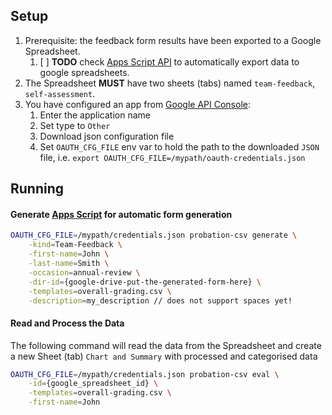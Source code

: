 Setup
-----

1. Prerequisite: the feedback form results have been exported to a Google Spreadsheet.
   1. [ ] **TODO** check [Apps Script API](https://developers.google.com/apps-script/api/) to automatically export data to google spreadsheets.
2. The Spreadsheet **MUST** have two sheets (tabs) named `team-feedback`, `self-assessment`.
3. You have configured an app from [Google API Console](https://console.developers.google.com/apis/credentials):
   1. Enter the application name
   2. Set type to `Other`
   3. Download json configuration file
   4. Set `OAUTH_CFG_FILE` env var to hold the path to the downloaded `JSON` file, i.e. `export OAUTH_CFG_FILE=/mypath/oauth-credentials.json`

Running
-------
#### Generate [Apps Script](https://developers.google.com/apps-script/api) for automatic form generation

```sh
OAUTH_CFG_FILE=/mypath/credentials.json probation-csv generate \
    -kind=Team-Feedback \
    -first-name=John \
    -last-name=Smith \
    -occasion=annual-review \
    -dir-id={google-drive-put-the-generated-form-here} \
    -templates=overall-grading.csv \
    -description=my_description // does not support spaces yet!
```

#### Read and Process the Data

The following command will read the data from the Spreadsheet and create a new Sheet (tab) `Chart and Summary` with processed and categorised data

```sh
OAUTH_CFG_FILE=/mypath/credentials.json probation-csv eval \
    -id={google_spreadsheet_id} \
    -templates=overall-grading.csv \
    -first-name=John
```
